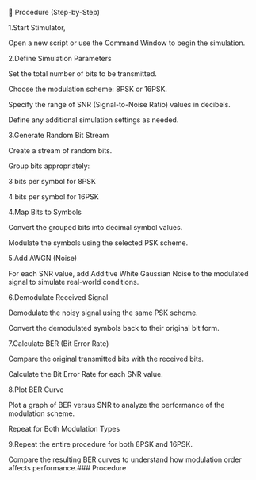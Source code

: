 🔧 Procedure (Step-by-Step)

1.Start Stimulator,

Open a new script or use the Command Window to begin the simulation.


2.Define Simulation Parameters

Set the total number of bits to be transmitted.

Choose the modulation scheme: 8PSK or 16PSK.

Specify the range of SNR (Signal-to-Noise Ratio) values in decibels.

Define any additional simulation settings as needed.


3.Generate Random Bit Stream

Create a stream of random bits.

Group bits appropriately:

3 bits per symbol for 8PSK

4 bits per symbol for 16PSK


4.Map Bits to Symbols

Convert the grouped bits into decimal symbol values.

Modulate the symbols using the selected PSK scheme.


5.Add AWGN (Noise)

For each SNR value, add Additive White Gaussian Noise to the modulated signal to simulate real-world conditions.


6.Demodulate Received Signal

Demodulate the noisy signal using the same PSK scheme.

Convert the demodulated symbols back to their original bit form.


7.Calculate BER (Bit Error Rate)

Compare the original transmitted bits with the received bits.

Calculate the Bit Error Rate for each SNR value.


8.Plot BER Curve

Plot a graph of BER versus SNR to analyze the performance of the modulation scheme.

Repeat for Both Modulation Types


9.Repeat the entire procedure for both 8PSK and 16PSK.

Compare the resulting BER curves to understand how modulation order affects performance.### Procedure
